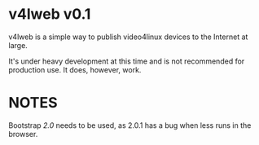 v4lweb v0.1
====

v4lweb is a simple way to publish video4linux devices to the Internet at large.

It's under heavy development at this time and is not recommended for production use. It does, however, work.

NOTES
====
Bootstrap *2.0* needs to be used, as 2.0.1 has a bug when less runs in the browser.
